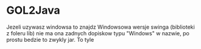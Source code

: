 # GOL2Java
Jezeli uzywasz windowsa to znajdz Windowsowa wersje swinga (biblioteki z foleru lib) nie ma ona zadnych dopiskow typu "Windows" w nazwie, po prostu bedzie to zwykly jar. To tyle
